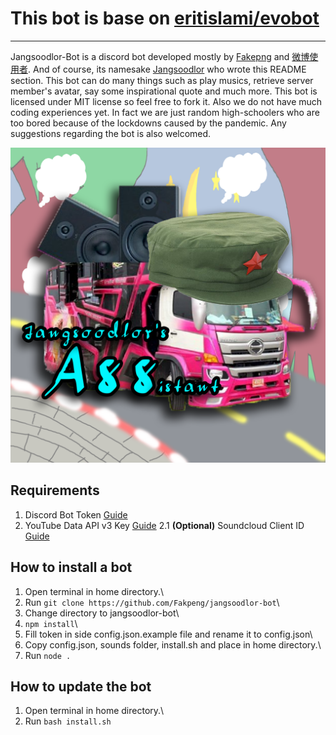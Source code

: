 # This bot is base on [eritislami/evobot](https://github.com/eritislami/evobot)
_______________________________________________________________

Jangsoodlor-Bot is a discord bot developed mostly by [Fakepng](https://github.com/Fakepng) and [微博使用者](https://github.com/BioB3). And of course, its namesake [Jangsoodlor](https://github.com/Jangsoodlor) who wrote this README section. This bot can do many things such as play musics, retrieve server member's avatar, say some inspirational quote and much more. This bot is licensed under MIT license so feel free to fork it. Also we do not have much coding experiences yet. In fact we are just random high-schoolers who are too bored because of the lockdowns caused by the pandemic. Any suggestions regarding the bot is also welcomed.

![jangsoodlor-bot avatar](/assets/images/Jangsoodlor-bot.png)

## Requirements

1. Discord Bot Token [Guide](https://discordjs.guide/preparations/setting-up-a-bot-application.html#creating-your-bot)
2. YouTube Data API v3 Key [Guide](https://developers.google.com/youtube/v3/getting-started)
2.1 **(Optional)** Soundcloud Client ID [Guide](https://github.com/zackradisic/node-soundcloud-downloader#client-id)

## How to install a bot

1. Open terminal in home directory.\
2. Run `git clone https://github.com/Fakpeng/jangsoodlor-bot`\
3. Change directory to jangsoodlor-bot\
4. `npm install`\
5. Fill token in side config.json.example file and rename it to config.json\
6. Copy config.json, sounds folder, install.sh and place in home directory.\
7. Run `node .`

## How to update the bot

1. Open terminal in home directory.\
2. Run `bash install.sh`